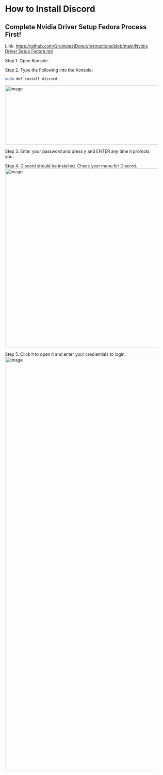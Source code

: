 # How to Install Discord

## Complete Nvidia Driver Setup Fedora Process First!
Link: [https://github.com/GrumpiestDonut/Instructions/blob/main/Nvidia Driver Setup Fedora.md](https://github.com/GrumpiestDonut/Instructions/blob/main/Nvidia%20Driver%20Setup%20Fedora.md)

Step 1. Open Konsole. 

Step 2. Type the Following into the Konsole:
```bash
sudo dnf install discord
```
<img width="871" height="194" alt="image" src="https://github.com/user-attachments/assets/b57437a6-c55e-4666-995d-540401d0fdd3" />


Step 3. Enter your password and press y and ENTER any time it prompts you.

Step 4. Discord should be installed. Check your menu for Discord. 
<img width="754" height="590" alt="image" src="https://github.com/user-attachments/assets/23e7d4c4-9cca-4302-9b86-17dc0480a23f" />

Step 5. Click it to open it and enter your credientials to login. 
<img width="2558" height="1363" alt="image" src="https://github.com/user-attachments/assets/7121d0e0-148b-4e5d-b6e4-d283755898b3" />
